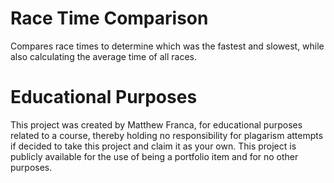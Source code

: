 # Race Time Comparison
Compares race times to determine which was the fastest and slowest, while also calculating the average time of all races.

# Educational Purposes

This project was created by Matthew Franca, for educational purposes related to a course, thereby holding no responsibility for plagarism attempts if decided to take this project and claim it as your own. This project is publicly available for the use of being a portfolio item and for no other purposes.
